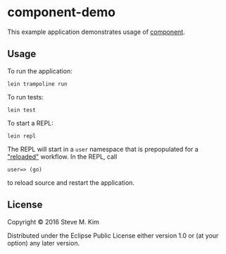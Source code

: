 # component-demo

This example application demonstrates usage of
[component](https://stuartsierra/component).

## Usage

To run the application:

    lein trampoline run

To run tests:

    lein test

To start a REPL:

    lein repl

The REPL will start in a `user` namespace that is prepopulated for a
["reloaded"](https://github.com/stuartsierra/reloaded) workflow. In the REPL,
call

    user=> (go)

to reload source and restart the application.

## License

Copyright © 2016 Steve M. Kim

Distributed under the Eclipse Public License either version 1.0 or (at
your option) any later version.
